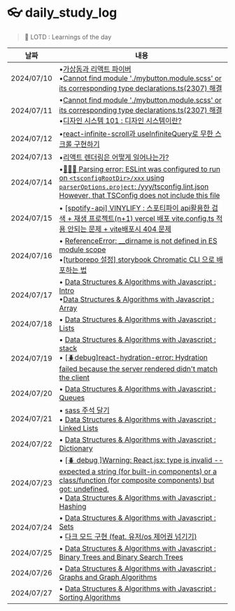 # 👓 daily_study_log

> 👔 LOTD : Learnings of the day

|날짜|내용|
|---|---|
|2024/07/10|•[가상돔과 리액트 파이버](https://pyotato-dev.tistory.com/entry/%E2%9A%9B%EF%B8%8F-%EA%B0%80%EC%83%81%EB%8F%94%EA%B3%BC-%EB%A6%AC%EC%95%A1%ED%8A%B8-%ED%8C%8C%EC%9D%B4%EB%B2%84) <br/> •[Cannot find module './mybutton.module.scss' or its corresponding type declarations.ts(2307) 해결](https://pyotato-dev.tistory.com/entry/turboRepo-scss-Cannot-find-module-mybuttonmodulescss-or-its-corresponding-type-declarationsts2307)|
|2024/07/11|•[Cannot find module './mybutton.module.scss' or its corresponding type declarations.ts(2307) 해결](https://pyotato-dev.tistory.com/entry/turboRepo-scss-Cannot-find-module-mybuttonmodulescss-or-its-corresponding-type-declarationsts2307)<br/>•[디자인 시스템 101 : 디자인 시스템이란?](https://pyotato-dev.tistory.com/entry/%EB%94%94%EC%9E%90%EC%9D%B8-%EC%8B%9C%EC%8A%A4%ED%85%9C-101-%EB%94%94%EC%9E%90%EC%9D%B8-%EC%8B%9C%EC%8A%A4%ED%85%9C%EC%9D%B4%EB%9E%80)|
|2024/07/12|•[react-infinite-scroll과 useInfiniteQuery로 무한 스크롤 구현하기](https://pyotato-dev.tistory.com/entry/spotify-api-VINYLIFY-%EC%8A%A4%ED%8F%AC%ED%8B%B0%ED%8C%8C%EC%9D%B4-api%ED%99%9C%EC%9A%A9%ED%95%9C-%EA%B2%80%EC%83%89-%EC%9E%AC%EC%83%9D-%ED%94%84%EB%A1%9C%EC%A0%9D%ED%8A%B8n%EA%B2%80%EC%83%89-%EA%B2%B0%EA%B3%BC-react-infinite-scroll%EA%B3%BC-useInfiniteQuery%EB%A1%9C-%EB%AC%B4%ED%95%9C-%EC%8A%A4%ED%81%AC%EB%A1%A4-%EA%B5%AC%ED%98%84%ED%95%98%EA%B8%B0)|
|2024/07/13|•[리액트 렌더링은 어떻게 일어나는가?](https://pyotato-dev.tistory.com/entry/%E2%9A%9B%EF%B8%8F-%EB%A6%AC%EC%95%A1%ED%8A%B8-%EB%A0%8C%EB%8D%94%EB%A7%81%EC%9D%80-%EC%96%B4%EB%96%BB%EA%B2%8C-%EC%9D%BC%EC%96%B4%EB%82%98%EB%8A%94%EA%B0%80)|
|2024/07/14|•[👩🏻‍🔧 Parsing error: ESLint was configured to run on `<tsconfigRootDir>/xxx` using `parserOptions.project`: /yyy/tsconfig.lint.json However, that TSConfig does not include this file](https://pyotato-dev.tistory.com/entry/Parsing-error-ESLint-was-configured-to-run-on-tsconfigRootDirtypingsdeclarationsdts-using-parserOptionsproject-userspyotatogithubprojectssoloflabtripiepackagesdesign-systemtsconfiglintjson-However-that-TSConfig-does-not-include-t)|
|2024/07/15|• [[spotify-api] VINYLIFY : 스포티파이 api활용한 검색 + 재생 프로젝트(n+1) vercel 배포 vite.config.ts 적용 안되는 문제 + vite배포시 404 문제](https://pyotato-dev.tistory.com/entry/spotify-api-VINYLIFY-%EC%8A%A4%ED%8F%AC%ED%8B%B0%ED%8C%8C%EC%9D%B4-api%ED%99%9C%EC%9A%A9%ED%95%9C-%EA%B2%80%EC%83%89-%EC%9E%AC%EC%83%9D-%ED%94%84%EB%A1%9C%EC%A0%9D%ED%8A%B8n1-vercel-%EB%B0%B0%ED%8F%AC-viteconfigts-%EC%A0%81%EC%9A%A9-%EC%95%88%EB%90%98%EB%8A%94-%EB%AC%B8%EC%A0%9C)|
|2024/07/16 | • [ReferenceError: __dirname is not defined in ES module scope](https://pyotato-dev.tistory.com/entry/ReferenceError-dirname-is-not-defined-in-ES-module-scope) <br/> •[[turborepo 설정] storybook Chromatic CLI 으로 배포하는 법](https://pyotato-dev.tistory.com/entry/turborepo-%EC%84%A4%EC%A0%95-storybook-Chromatic-CLI-%EC%9C%BC%EB%A1%9C-%EB%B0%B0%ED%8F%AC%ED%95%98%EB%8A%94-%EB%B2%95)
|2024/07/17 | • [Data Structures & Algorithms with Javascript : Intro](https://pyotato-dev.tistory.com/entry/Data-Structures-Algorithms-with-Javascript) <br/> •[Data Structures & Algorithms with Javascript : Array](https://pyotato-dev.tistory.com/entry/Data-Structures-Algorithms-with-Javascript-Arrays)
|2024/07/18 | • [Data Structures & Algorithms with Javascript : Lists](https://pyotato-dev.tistory.com/entry/Data-Structures-Algorithms-with-Javascript-Lists) <br/> 
|2024/07/19 | • [Data Structures & Algorithms with Javascript : stack](https://pyotato-dev.tistory.com/entry/Data-Structures-Algorithms-with-Javascript-Stacks) <br/> • [[🪲debug]react-hydration-error: Hydration failed because the server rendered didn't match the client](https://pyotato-dev.tistory.com/entry/react-hydration-error-Hydration-failed-because-the-server-rendered-didnt-match-the-client)
|2024/07/20 | • [Data Structures & Algorithms with Javascript : Queues](https://pyotato-dev.tistory.com/entry/%F0%9F%A4%96-data-structures-algorithms-Data-Structures-Algorithms-with-Javascript-Queues)
|2024/07/21 | • [sass 주석 달기](https://pyotato-dev.tistory.com/entry/Sass-%EC%A3%BC%EC%84%9DComments) <br/> • [Data Structures & Algorithms with Javascript : Linked Lists](https://pyotato-dev.tistory.com/entry/Data-Structures-Algorithms-with-Javascript-Linked-Lists)
|2024/07/22 | • [Data Structures & Algorithms with Javascript : Dictionary](https://pyotato-dev.tistory.com/entry/Data-Structures-Algorithms-with-Javascript-Dictionaries)
|2024/07/23 | • [[🪲 debug ]Warning: React.jsx: type is invalid -- expected a string (for built-in components) or a class/function (for composite components) but got: undefined.](https://pyotato-dev.tistory.com/entry/Warning-Reactjsx-type-is-invalid-expected-a-string-for-built-in-components-or-a-classfunction-for-composite-components-but-got-undefined) <br/> • [Data Structures & Algorithms with Javascript : Hashing](https://pyotato-dev.tistory.com/entry/Data-Structures-Algorithms-with-Javascript-Hashing)
|2024/07/24 | • [Data Structures & Algorithms with Javascript : Sets](https://pyotato-dev.tistory.com/entry/Data-Structures-Algorithms-with-Javascript-Sets) <br/> • [다크 모드 구현 (feat. 유저/os 제어권 넘기기)](https://pyotato-dev.tistory.com/entry/%EB%8B%A4%ED%81%AC-%EB%AA%A8%EB%93%9C-%EA%B5%AC%ED%98%84)
|2024/07/25 | • [Data Structures & Algorithms with Javascript : Binary Trees and Binary Search Trees](https://pyotato-dev.tistory.com/entry/Data-Structures-Algorithms-with-Javascript-Binary-Trees-and-Binary-Search-Trees)
|2024/07/26 | • [Data Structures & Algorithms with Javascript :  Graphs and Graph Algorithms](https://pyotato-dev.tistory.com/entry/Data-Structures-Algorithms-with-Javascript-Graphs-and-Graph-Alogorithms)
|2024/07/27 | • [Data Structures & Algorithms with Javascript :  Sorting Algorithms](https://pyotato-dev.tistory.com/entry/Data-Structures-Algorithms-with-Javascript-Sorting-Algorithms)












